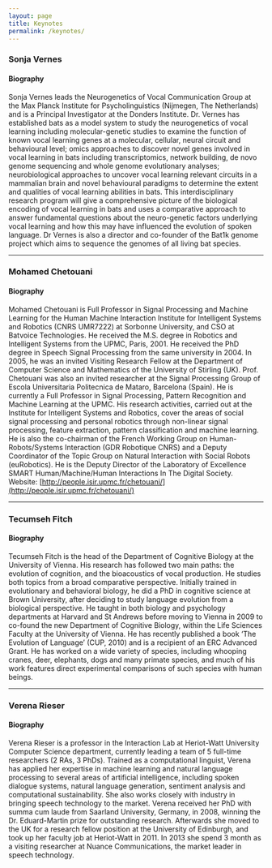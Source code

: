 ```yaml
---
layout: page
title: Keynotes
permalink: /keynotes/
---
```


### Sonja Vernes

#### Biography

Sonja Vernes leads the Neurogenetics of Vocal Communication Group at the Max Planck Institute for Psycholinguistics (Nijmegen, The Netherlands) and is a Principal Investigator at the Donders Institute. Dr. Vernes has established bats as a model system to study the neurogenetics of vocal learning including molecular-genetic studies to examine the function of known vocal learning genes at a molecular, cellular, neural circuit and behavioural level; omics approaches to discover novel genes involved in vocal learning in bats including transcriptomics, network building, de novo genome sequencing and whole genome evolutionary analyses; neurobiological approaches to uncover vocal learning relevant circuits in a mammalian brain and novel behavioural paradigms to determine the extent and qualities of vocal learning abilities in bats. This interdisciplinary research program will give a comprehensive picture of the biological encoding of vocal learning in bats and uses a comparative approach to answer fundamental questions about the neuro-genetic factors underlying vocal learning and how this may have influenced the evolution of spoken language. Dr Vernes is also a director and co-founder of the Bat1k genome project which aims to sequence the genomes of all living bat species.

<hr/>

### Mohamed Chetouani

#### Biography

Mohamed Chetouani is Full Professor in Signal Processing and Machine Learning for the Human Machine Interaction Institute for Intelligent Systems and Robotics (CNRS UMR7222) at Sorbonne University, and CSO
at Batvoice Technologies. He received the M.S. degree in Robotics and Intelligent Systems from the UPMC, Paris, 2001. He received the PhD degree in Speech Signal Processing from the same university in 2004. In 2005, he was an invited Visiting Research Fellow at the Department of Computer Science and Mathematics of the University of Stirling (UK). Prof. Chetouani was also an invited researcher at the Signal Processing Group of Escola Universitaria Politecnica de Mataro, Barcelona (Spain). He is currently a Full Professor in Signal Processing, Pattern Recognition and Machine Learning at the UPMC. His research activities, carried out at the Institute for Intelligent Systems and Robotics, cover the areas of social signal processing and personal robotics through non-linear signal processing, feature extraction, pattern classification and machine learning. He is also the co-chairman of the French Working Group on Human- Robots/Systems Interaction (GDR Robotique CNRS) and a Deputy Coordinator of the Topic Group on Natural Interaction with Social Robots (euRobotics). He is the Deputy Director of the Laboratory of Excellence SMART Human/Machine/Human Interactions In The Digital Society. Website: [http://people.isir.upmc.fr/chetouani/](http://people.isir.upmc.fr/chetouani/) 

<hr/>

### Tecumseh Fitch

#### Biography

Tecumseh Fitch is the head of the Department of Cognitive Biology at the University of Vienna. His research has followed two main paths: the evolution of cognition, and the bioacoustics of vocal production. He studies both topics from a broad comparative perspective. Initially trained in evolutionary and behavioral biology, he did a PhD in cognitive science at Brown University, after deciding to study language evolution from a biological perspective. He taught in both biology and psychology departments at Harvard and St Andrews before moving to Vienna in 2009 to co-found the new Department of Cognitive Biology, within the Life Sciences Faculty at the University of Vienna. He has recently published a book ‘The Evolution of Language’ (CUP, 2010) and is a recipient of an ERC Advanced Grant. He has worked on a wide variety of species, including whooping cranes, deer, elephants, dogs and many primate species, and much of his work features direct experimental comparisons of such species with human beings.

<hr/>

### Verena Rieser

#### Biography

Verena Rieser is a professor in the Interaction Lab at Heriot-Watt University Computer Science department, currently leading a team of 5 full-time researchers (2 RAs, 3 PhDs). Trained as a computational linguist, Verena has applied her expertise in machine learning and natural language processing to several areas of artificial intelligence, including spoken dialogue systems, natural language generation, sentiment analysis and computational sustainability. She also works closely with industry in bringing speech technology to the market. Verena received her PhD with summa cum laude from Saarland University, Germany, in 2008, winning the Dr. Eduard-Martin prize for outstanding research. Afterwards she moved to the UK for a research fellow position at the University of Edinburgh, and took up her faculty job at Heriot-Watt in 2011. In 2013 she spend 3 month as a visiting researcher at Nuance Communications, the market leader in speech technology.


